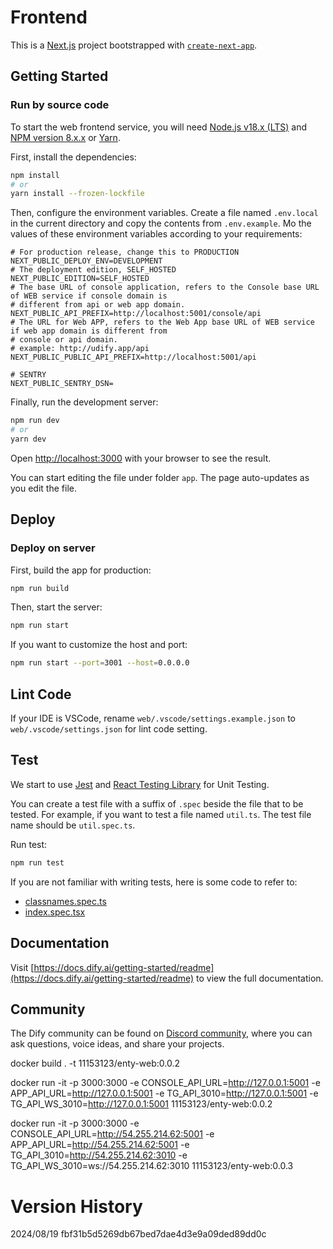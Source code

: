 # Frontend

This is a [Next.js](https://nextjs.org/) project bootstrapped with [`create-next-app`](https://github.com/vercel/next.js/tree/canary/packages/create-next-app).

## Getting Started

### Run by source code

To start the web frontend service, you will need [Node.js v18.x (LTS)](https://nodejs.org/en) and [NPM version 8.x.x](https://www.npmjs.com/) or [Yarn](https://yarnpkg.com/).

First, install the dependencies:

```bash
npm install
# or
yarn install --frozen-lockfile
```

Then, configure the environment variables. Create a file named `.env.local` in the current directory and copy the contents from `.env.example`. Mo the values of these environment variables according to your requirements:

```
# For production release, change this to PRODUCTION
NEXT_PUBLIC_DEPLOY_ENV=DEVELOPMENT
# The deployment edition, SELF_HOSTED
NEXT_PUBLIC_EDITION=SELF_HOSTED
# The base URL of console application, refers to the Console base URL of WEB service if console domain is
# different from api or web app domain.
NEXT_PUBLIC_API_PREFIX=http://localhost:5001/console/api
# The URL for Web APP, refers to the Web App base URL of WEB service if web app domain is different from
# console or api domain.
# example: http://udify.app/api
NEXT_PUBLIC_PUBLIC_API_PREFIX=http://localhost:5001/api

# SENTRY
NEXT_PUBLIC_SENTRY_DSN=
```

Finally, run the development server:

```bash
npm run dev
# or
yarn dev
```

Open [http://localhost:3000](http://localhost:3000) with your browser to see the result.

You can start editing the file under folder `app`. The page auto-updates as you edit the file.

## Deploy

### Deploy on server

First, build the app for production:

```bash
npm run build
```

Then, start the server:

```bash
npm run start
```

If you want to customize the host and port:

```bash
npm run start --port=3001 --host=0.0.0.0
```

## Lint Code

If your IDE is VSCode, rename `web/.vscode/settings.example.json` to `web/.vscode/settings.json` for lint code setting.

## Test

We start to use [Jest](https://jestjs.io/) and [React Testing Library](https://testing-library.com/docs/react-testing-library/intro/) for Unit Testing.

You can create a test file with a suffix of `.spec` beside the file that to be tested. For example, if you want to test a file named `util.ts`. The test file name should be `util.spec.ts`.

Run test:

```bash
npm run test
```

If you are not familiar with writing tests, here is some code to refer to:

* [classnames.spec.ts](./utils/classnames.spec.ts)
* [index.spec.tsx](./app/components/base/button/index.spec.tsx)

## Documentation

Visit [https://docs.dify.ai/getting-started/readme](https://docs.dify.ai/getting-started/readme) to view the full documentation.

## Community

The Dify community can be found on [Discord community](https://discord.gg/5AEfbxcd9k), where you can ask questions, voice ideas, and share your projects.

docker build . -t  11153123/enty-web:0.0.2

docker run -it -p 3000:3000 -e CONSOLE_API_URL=http://127.0.0.1:5001 -e APP_API_URL=http://127.0.0.1:5001 -e TG_API_3010=http://127.0.0.1:5001 -e TG_API_WS_3010=http://127.0.0.1:5001 11153123/enty-web:0.0.2

docker run -it -p 3000:3000
-e CONSOLE_API_URL=http://54.255.214.62:5001
-e APP_API_URL=http://54.255.214.62:5001
-e TG_API_3010=http://54.255.214.62:3010
-e TG_API_WS_3010=ws://54.255.214.62:3010
11153123/enty-web:0.0.3

# Version History

2024/08/19 fbf31b5d5269db67bed7dae4d3e9a09ded89dd0c
